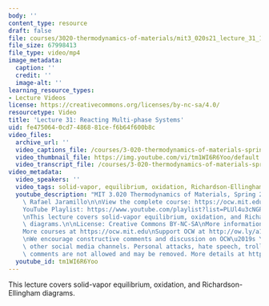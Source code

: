 ```yaml
---
body: ''
content_type: resource
draft: false
file: courses/3020-thermodynamics-of-materials/mit3_020s21_lecture_31_1080p_v3_360p_16_9.mp4
file_size: 67998413
file_type: video/mp4
image_metadata:
  caption: ''
  credit: ''
  image-alt: ''
learning_resource_types:
- Lecture Videos
license: https://creativecommons.org/licenses/by-nc-sa/4.0/
resourcetype: Video
title: 'Lecture 31: Reacting Multi-phase Systems'
uid: fe475064-0cd7-4868-81ce-f6b64f600b8c
video_files:
  archive_url: ''
  video_captions_file: /courses/3-020-thermodynamics-of-materials-spring-2021/mit3_020s21_lecture_31_1080p_v3_captions.vtt
  video_thumbnail_file: https://img.youtube.com/vi/tm1WI6R6Yoo/default.jpg
  video_transcript_file: /courses/3-020-thermodynamics-of-materials-spring-2021/mit3_020s21_lecture_31_1080p_v3_transcript.pdf
video_metadata:
  video_speakers: ''
  video_tags: solid-vapor, equilibrium, oxidation, Richardson-Ellingham
  youtube_description: "MIT 3.020 Thermodynamics of Materials, Spring 2021\nInstructor:\
    \ Rafael Jaramillo\n\nView the complete course: https://ocw.mit.edu/courses/3-020-thermodynamics-of-materials-spring-2021/\n\
    YouTube Playlist: https://www.youtube.com/playlist?list=PLUl4u3cNGP61g-yRbJz4ghFPJLiok1HxX\n\
    \nThis lecture covers solid-vapor equilibrium, oxidation, and Richardson-Ellingham\
    \ diagrams.\n\nLicense: Creative Commons BY-NC-SA\nMore information at https://ocw.mit.edu/terms\n\
    More courses at https://ocw.mit.edu\nSupport OCW at http://ow.ly/a1If50zVRlQ\n\
    \nWe encourage constructive comments and discussion on OCW\u2019s YouTube and\
    \ other social media channels. Personal attacks, hate speech, trolling, and inappropriate\
    \ comments are not allowed and may be removed. More details at https://ocw.mit.edu/comments."
  youtube_id: tm1WI6R6Yoo
---
```

This lecture covers solid-vapor equilibrium, oxidation, and Richardson-Ellingham diagrams.